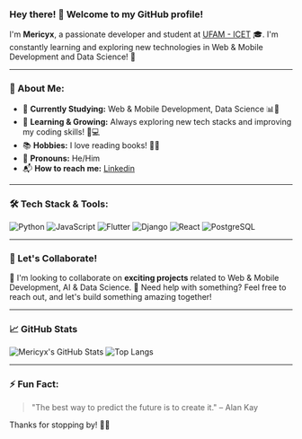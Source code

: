 ### Hey there! 👋 Welcome to my GitHub profile!

I'm **Mericyx**, a passionate developer and student at [UFAM - ICET](https://ufam.edu.br/) 🎓. I'm constantly learning and exploring new technologies in Web & Mobile Development and Data Science! 🚀

---

### 🚀 About Me:
- 🔭 **Currently Studying:** Web & Mobile Development, Data Science 📊📱
- 🌱 **Learning & Growing:** Always exploring new tech stacks and improving my coding skills! 🧠💻
- 📚 **Hobbies:** I love reading books! 📖✨
- 🎯 **Pronouns:** He/Him
- 📬 **How to reach me:** [Linkedin](www.linkedin.com/in/marcioericlvalente)

---

### 🛠️ Tech Stack & Tools:

![Python](https://img.shields.io/badge/Python-3776AB?style=for-the-badge&logo=python&logoColor=white)
![JavaScript](https://img.shields.io/badge/JavaScript-F7DF1E?style=for-the-badge&logo=javascript&logoColor=black)
![Flutter](https://img.shields.io/badge/Flutter-02569B?style=for-the-badge&logo=flutter&logoColor=white)
![Django](https://img.shields.io/badge/Django-092E20?style=for-the-badge&logo=django&logoColor=white)
![React](https://img.shields.io/badge/React-61DAFB?style=for-the-badge&logo=react&logoColor=black)
![PostgreSQL](https://img.shields.io/badge/PostgreSQL-336791?style=for-the-badge&logo=postgresql&logoColor=white)

---

### 🌟 Let's Collaborate!

👯 I'm looking to collaborate on **exciting projects** related to Web & Mobile Development, AI & Data Science.
🤔 Need help with something? Feel free to reach out, and let's build something amazing together!

---

### 📈 GitHub Stats

![Mericyx's GitHub Stats](https://github-readme-stats.vercel.app/api?username=mericxy&show_icons=true&theme=radical)
![Top Langs](https://github-readme-stats.vercel.app/api/top-langs/?username=mericxy&layout=compact&theme=radical)

---

### ⚡ Fun Fact:
> "The best way to predict the future is to create it." – Alan Kay

Thanks for stopping by! 🚀🔥
